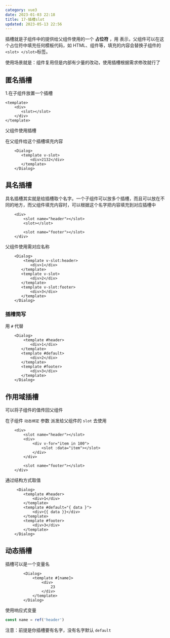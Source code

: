 ```yaml
---
category: vue3
date: 2023-01-03 22:18
title: 17-插槽slot
updated: 2023-05-13 22:56
---
```


插槽就是子组件中的提供给父组件使用的一个 **占位符** ，用<slot></slot> 表示，父组件可以在这个占位符中填充任何模板代码，如 HTML、组件等，填充的内容会替换子组件的 `<slot> </slot>`标签。

使用场景就是：组件复用但是内部有少量的改动，使用插槽根据需求修改就行了

## 匿名插槽

1.在子组件放置一个插槽

```vue
<template>
    <div>
       <slot></slot>
    </div>
</template>
```

父组件使用插槽

在父组件给这个插槽填充内容

```vue
    <Dialog>
       <template v-slot>
           <div>2132</div>
       </template>
    </Dialog>
```

## 具名插槽

具名插槽其实就是给插槽取个名字。一个子组件可以放多个插槽，而且可以放在不同的地方，而父组件填充内容时，可以根据这个名字把内容填充到对应插槽中

```vue
    <div>
        <slot name="header"></slot>
        <slot></slot>

        <slot name="footer"></slot>
    </div>
```

父组件使用需对应名称

```vue
    <Dialog>
        <template v-slot:header>
           <div>1</div>
       </template>
       <template v-slot>
           <div>2</div>
       </template>
       <template v-slot:footer>
           <div>3</div>
       </template>
    </Dialog>
```

### 插槽简写

用 `#` 代替

```vue
    <Dialog>
        <template #header>
           <div>1</div>
       </template>
       <template #default>
           <div>2</div>
       </template>
       <template #footer>
           <div>3</div>
       </template>
    </Dialog>
```

## 作用域插槽

可以将子组件的值传回父组件

在子组件 `动态绑定` 参数 派发给父组件的 `slot` 去使用

```vue
    <div>
        <slot name="header"></slot>
        <div>
            <div v-for="item in 100">
                <slot :data="item"></slot>
            </div>
        </div>

        <slot name="footer"></slot>
    </div>
```

通过结构方式取值

```vue
     <Dialog>
        <template #header>
            <div>1</div>
        </template>
        <template #default="{ data }">
            <div>{{ data }}</div>
        </template>
        <template #footer>
            <div>3</div>
        </template>
    </Dialog>
```

## 动态插槽

插槽可以是一个变量名

```vue
        <Dialog>
            <template #[name]>
                <div>
                    23
                </div>
            </template>
        </Dialog>
```

使用响应式变量

```ts
const name = ref('header')
```

注意：前提是你插槽要有名字，没有名字默认 `default`